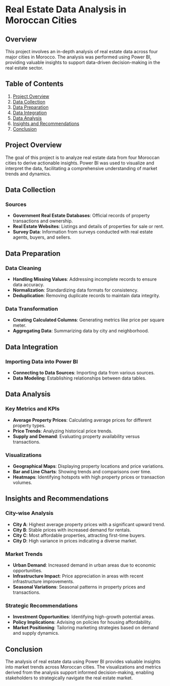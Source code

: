 # Real Estate Data Analysis in Moroccan Cities

## Overview

This project involves an in-depth analysis of real estate data across four major cities in Morocco. The analysis was performed using Power BI, providing valuable insights to support data-driven decision-making in the real estate sector.

## Table of Contents

1. [Project Overview](#project-overview)
2. [Data Collection](#data-collection)
3. [Data Preparation](#data-preparation)
4. [Data Integration](#data-integration)
5. [Data Analysis](#data-analysis)
6. [Insights and Recommendations](#insights-and-recommendations)
7. [Conclusion](#conclusion)

## Project Overview

The goal of this project is to analyze real estate data from four Moroccan cities to derive actionable insights. Power BI was used to visualize and interpret the data, facilitating a comprehensive understanding of market trends and dynamics.

## Data Collection

### Sources
- **Government Real Estate Databases**: Official records of property transactions and ownership.
- **Real Estate Websites**: Listings and details of properties for sale or rent.
- **Survey Data**: Information from surveys conducted with real estate agents, buyers, and sellers.

## Data Preparation

### Data Cleaning
- **Handling Missing Values**: Addressing incomplete records to ensure data accuracy.
- **Normalization**: Standardizing data formats for consistency.
- **Deduplication**: Removing duplicate records to maintain data integrity.

### Data Transformation
- **Creating Calculated Columns**: Generating metrics like price per square meter.
- **Aggregating Data**: Summarizing data by city and neighborhood.

## Data Integration

### Importing Data into Power BI
- **Connecting to Data Sources**: Importing data from various sources.
- **Data Modeling**: Establishing relationships between data tables.

## Data Analysis

### Key Metrics and KPIs
- **Average Property Prices**: Calculating average prices for different property types.
- **Price Trends**: Analyzing historical price trends.
- **Supply and Demand**: Evaluating property availability versus transactions.

### Visualizations
- **Geographical Maps**: Displaying property locations and price variations.
- **Bar and Line Charts**: Showing trends and comparisons over time.
- **Heatmaps**: Identifying hotspots with high property prices or transaction volumes.

## Insights and Recommendations

### City-wise Analysis
- **City A**: Highest average property prices with a significant upward trend.
- **City B**: Stable prices with increased demand for rentals.
- **City C**: Most affordable properties, attracting first-time buyers.
- **City D**: High variance in prices indicating a diverse market.

### Market Trends
- **Urban Demand**: Increased demand in urban areas due to economic opportunities.
- **Infrastructure Impact**: Price appreciation in areas with recent infrastructure improvements.
- **Seasonal Variations**: Seasonal patterns in property prices and transactions.

### Strategic Recommendations
- **Investment Opportunities**: Identifying high-growth potential areas.
- **Policy Implications**: Advising on policies for housing affordability.
- **Market Positioning**: Tailoring marketing strategies based on demand and supply dynamics.

## Conclusion

The analysis of real estate data using Power BI provides valuable insights into market trends across Moroccan cities. The visualizations and metrics derived from the analysis support informed decision-making, enabling stakeholders to strategically navigate the real estate market.


